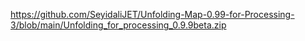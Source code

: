 https://github.com/SeyidaliJET/Unfolding-Map-0.99-for-Processing-3/blob/main/Unfolding_for_processing_0.9.9beta.zip
